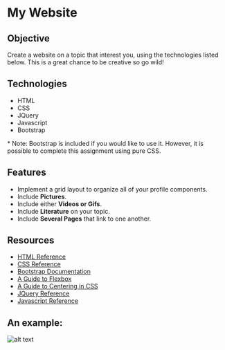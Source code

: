 # My Website

## Objective
Create a website on a topic that interest you, using the technologies listed below. This is a great chance to be creative so go wild!

## Technologies
- HTML
- CSS
- JQuery
- Javascript
- Bootstrap

\* Note: Bootstrap is included if you would like to use it. However, it is possible to complete this assignment using pure CSS.

## Features
- Implement a grid layout to organize all of your profile components.
- Include **Pictures**.
- Include either **Videos or Gifs**.
- Include **Literature** on your topic.
- Include **Several Pages** that link to one another.

## Resources
- [HTML Reference](https://developer.mozilla.org/en-US/docs/Web/HTML)
- [CSS Reference](https://developer.mozilla.org/en-US/docs/Web/CSS)
- [Bootstrap Documentation](https://getbootstrap.com)
- [A Guide to Flexbox](https://css-tricks.com/snippets/css/a-guide-to-flexbox/)
- [A Guide to Centering in CSS](https://css-tricks.com/centering-css-complete-guide/)
- [JQuery Reference](http://code.jquery.com/)
- [Javascript Reference](https://developer.mozilla.org/en-US/docs/Web/JavaScript)


## An example:
![alt text](http://68.media.tumblr.com/8838cd7ec8acc34fdf06041f0d8b5b5a/tumblr_o1kd7f6R3q1trhwe5o1_500.gif)

